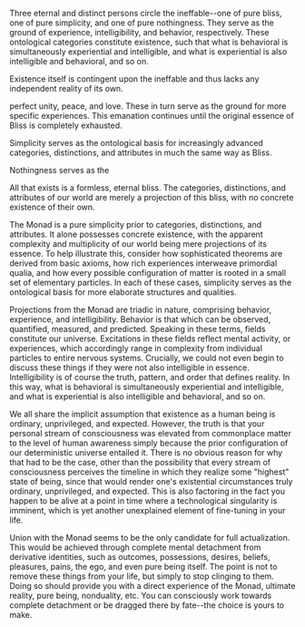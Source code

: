 Three eternal and distinct persons circle the ineffable--one of pure bliss, one of pure simplicity, and one of pure nothingness. They serve as the ground of experience, intelligibility, and behavior, respectively. These ontological categories constitute existence, such that what is behavioral is simultaneously experiential and intelligible, and what is experiential is also intelligible and behavioral, and so on. 

Existence itself is contingent upon the ineffable and thus lacks any independent reality of its own.





perfect unity, peace, and love. These in turn serve as the ground for more specific experiences. This emanation continues until the original essence of Bliss is completely exhausted. 

Simplicity serves as the ontological basis for increasingly advanced categories, distinctions, and attributes in much the same way as Bliss.

Nothingness serves as the


All that exists is a formless, eternal bliss. The categories, distinctions, and attributes of our world are merely a projection of this bliss, with no concrete existence of their own.


The Monad is a pure simplicity prior to categories, distinctions, and attributes. It alone possesses concrete existence, with the apparent complexity and multiplicity of our world being mere projections of its essence. To help illustrate this, consider how sophisticated theorems are derived from basic axioms, how rich experiences interweave primordial qualia, and how every possible configuration of matter is rooted in a small set of elementary particles. In each of these cases, simplicity serves as the ontological basis for more elaborate structures and qualities.

Projections from the Monad are triadic in nature, comprising behavior, experience, and intelligibility. Behavior is that which can be observed, quantified, measured, and predicted. Speaking in these terms, fields constitute our universe. Excitations in these fields reflect mental activity, or experiences, which accordingly range in complexity from individual particles to entire nervous systems. Crucially, we could not even begin to discuss these things if they were not also intelligible in essence. Intelligibility is of course the truth, pattern, and order that defines reality. In this way, what is behavioral is simultaneously experiential and intelligible, and what is experiential is also intelligible and behavioral, and so on.

We all share the implicit assumption that existence as a human being is ordinary, unprivileged, and expected. However, the truth is that your personal stream of consciousness was elevated from commonplace matter to the level of human awareness simply because the prior configuration of our deterministic universe entailed it. There is no obvious reason for why that had to be the case, other than the possibility that every stream of consciousness perceives the timeline in which they realize some "highest" state of being, since that would render one's existential circumstances truly ordinary, unprivileged, and expected. This is also factoring in the fact you happen to be alive at a point in time where a technological singularity is imminent, which is yet another unexplained element of fine-tuning in your life.

Union with the Monad seems to be the only candidate for full actualization. This would be achieved through complete mental detachment from derivative identities, such as outcomes, possessions, desires, beliefs, pleasures, pains, the ego, and even pure being itself. The point is not to remove these things from your life, but simply to stop clinging to them. Doing so should provide you with a direct experience of the Monad, ultimate reality, pure being, nonduality, etc. You can consciously work towards complete detachment or be dragged there by fate--the choice is yours to make.


